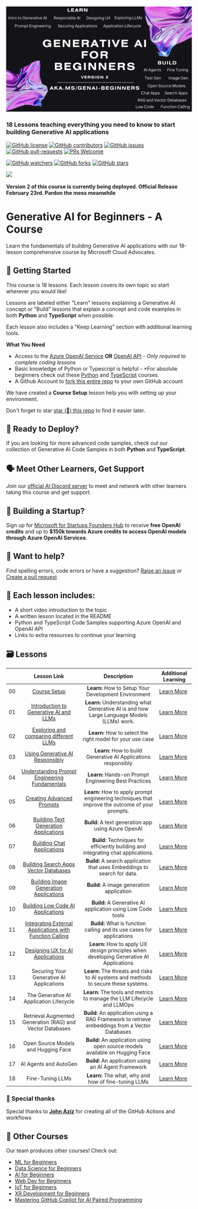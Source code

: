 ![Generative AI For Beginners](./images/repo-thubmnail2.png?WT.mc_id=academic-105485-koreyst)

### 18 Lessons teaching everything you need to know to start building Generative AI applications 

[![GitHub license](https://img.shields.io/github/license/microsoft/Generative-AI-For-Beginners.svg)](https://github.com/microsoft/Generative-AI-For-Beginners/blob/master/LICENSE?WT.mc_id=academic-105485-koreyst)
[![GitHub contributors](https://img.shields.io/github/contributors/microsoft/Generative-AI-For-Beginners.svg)](https://GitHub.com/microsoft/Generative-AI-For-Beginners/graphs/contributors/?WT.mc_id=academic-105485-koreyst)
[![GitHub issues](https://img.shields.io/github/issues/microsoft/Generative-AI-For-Beginners.svg)](https://GitHub.com/microsoft/Generative-AI-For-Beginners/issues/?WT.mc_id=academic-105485-koreyst)
[![GitHub pull-requests](https://img.shields.io/github/issues-pr/microsoft/Generative-AI-For-Beginners.svg)](https://GitHub.com/microsoft/Generative-AI-For-Beginners/pulls/?WT.mc_id=academic-105485-koreyst)
[![PRs Welcome](https://img.shields.io/badge/PRs-welcome-brightgreen.svg?style=flat-square)](http://makeapullrequest.com?WT.mc_id=academic-105485-koreyst)

[![GitHub watchers](https://img.shields.io/github/watchers/microsoft/Generative-AI-For-Beginners.svg?style=social&label=Watch)](https://GitHub.com/microsoft/Generative-AI-For-Beginners/watchers/?WT.mc_id=academic-105485-koreyst)
[![GitHub forks](https://img.shields.io/github/forks/microsoft/Generative-AI-For-Beginners.svg?style=social&label=Fork)](https://GitHub.com/microsoft/Generative-AI-For-Beginners/network/?WT.mc_id=academic-105485-koreyst)
[![GitHub stars](https://img.shields.io/github/stars/microsoft/Generative-AI-For-Beginners.svg?style=social&label=Star)](https://GitHub.com/microsoft/Generative-AI-For-Beginners/stargazers/?WT.mc_id=academic-105485-koreyst)

[![](https://dcbadge.vercel.app/api/server/ByRwuEEgH4)](https://aka.ms/genai-discord?WT.mc_id=academic-105485-koreyst)

**Version 2 of this course is currently being deployed. Official Release February 23rd. Pardon the mess meanwhile**
# Generative AI for Beginners - A Course 

Learn the fundamentals of building Generative AI applications with our 18-lesson comprehensive course by Microsoft Cloud Advocates. 
## 🌱 Getting Started

This course is 18 lessons. Each lesson covers its own topic so start wherever you would like! 

Lessons are labeled either "Learn" lessons explaining a Generative AI concept or "Build" lessons that explain a concept and code examples in both **Python** and **TypeScript** when possible. 

Each lesson also includes a "Keep Learning" section with additional learning tools. 

**What You Need** 
- Access to the [Azure OpenAI Service](https://azure.microsoft.com/en-us/products/ai-services/openai-service?WT.mc_id=academic-105485-koreyst) **OR** [OpenAI API](https://platform.openai.com/docs/quickstart?context=python?WT.mc_id=academic-105485-koreyst) - *Only required to complete coding lessons*
- Basic knowledge of Python or Typescript is helpful - *For absolute beginners check out these [Python](https://learn.microsoft.com/en-us/training/paths/python-language/?WT.mc_id=academic-105485-koreyst) and [TypeScript](https://learn.microsoft.com/en-us/training/paths/build-javascript-applications-typescript/?WT.mc_id=academic-105485-koreyst) courses.
- A Github Account to [fork this entire repo](https://github.com/microsoft/generative-ai-for-beginners/fork?WT.mc_id=academic-105485-koreyst) to your own GitHub account

We have created a **Course Setup** lesson help you with setting up your environment. 

Don't forget to star  [star (🌟) this repo](https://docs.github.com/en/get-started/exploring-projects-on-github/saving-repositories-with-stars?WT.mc_id=academic-105485-koreyst) to find it easier later.

## 🧠 Ready to Deploy?  
If you are looking for more advanced code samples, check out our collection of Generative AI Code Samples in both **Python** and **TypeScript**. 

## 🗣️ Meet Other Learners, Get Support 

 Join our [official AI Discord server](https://aka.ms/genai-discord?WT.mc_id=academic-105485-koreyst) to meet and network with other learners taking this course and get support. 

##  🚀  Building a Startup? 

Sign up for [Microsoft for Startups Founders Hub](https://aka.ms/genai-foundershub?WT.mc_id=academic-105485-koreyst) to receive **free OpenAI credits** and up to **$150k towards Azure credits to access OpenAI models through Azure OpenAI Services**. 

##  🙏 Want to help?

Find spelling errors, code errors or have a suggestion?  [Raise an issue](https://github.com/microsoft/generative-ai-for-beginners/issues?WT.mc_id=academic-105485-koreyst) or [Create a pull request](https://github.com/microsoft/generative-ai-for-beginners/pulls?WT.mc_id=academic-105485-koreyst)
## 📂 Each lesson includes:

- A short video introduction to the topic
- A written lesson located in the README 
- Python and TypeScript Code Samples supporting Azure OpenAI and OpenAI API 
- Links to extra resources to continue your learning

## 🗃️ Lessons
|  | Lesson Link | Description | Additional Learning  |
| :--: | :--: | :--: | ---- |
| 00 | [Course Setup](./00-course-setup/README.md?WT.mc_id=academic-105485-koreyst) | **Learn:** How to Setup Your Development Environment  | [Learn More](https://aka.ms/genai-collection?WT.mc_id=academic-105485-koreyst) |
| 01 | [Introduction to Generative AI and LLMs](./01-introduction-to-genai/README.md?WT.mc_id=academic-105485-koreyst) | **Learn:** Understanding what Generative AI is and how Large Language Models (LLMs) work. | [Learn More](https://aka.ms/genai-collection?WT.mc_id=academic-105485-koreyst) |
| 02 | [Exploring and comparing different LLMs](./02-exploring-and-comparing-different-llms/README.md?WT.mc_id=academic-105485-koreyst) | **Learn:** How to select the right model for your use case | [Learn More](https://aka.ms/genai-collection?WT.mc_id=academic-105485-koreyst) |
| 03 | [Using Generative AI Responsibly](./03-using-generative-ai-responsibly/README.md?WT.mc_id=academic-105485-koreyst) | **Learn:** How to build Generative AI Applications responsibly  | [Learn More](https://aka.ms/genai-collection?WT.mc_id=academic-105485-koreyst) |
| 04 | [Understanding Prompt Engineering Fundamentals](./04-prompt-engineering-fundamentals/README.md?WT.mc_id=academic-105485-koreyst) | **Learn:** Hands-on Prompt Engineering Best Practices | [Learn More](https://aka.ms/genai-collection?WT.mc_id=academic-105485-koreyst) |
| 05 | [Creating Advanced Prompts](./05-advanced-prompts/README.md?WT.mc_id=academic-105485-koreyst) | **Learn:** How to apply prompt engineering techniques that improve the outcome of your prompts. | [Learn More](https://aka.ms/genai-collection?WT.mc_id=academic-105485-koreyst) |
| 06 | [Building Text Generation Applications](./06-text-generation-apps/README.md?WT.mc_id=academic-105485-koreyst) | **Build:** A text generation app using Azure OpenAI | [Learn More](https://aka.ms/genai-collection?WT.mc_id=academic-105485-koreyst) |
| 07 | [Building Chat Applications](./07-building-chat-applications/README.md?WT.mc_id=academic-105485-koreyst) | **Build:** Techniques for efficiently building and integrating chat applications. | [Learn More](https://aka.ms/genai-collection?WT.mc_id=academic-105485-koreyst) |
| 08 | [Building Search Apps Vector Databases](./08-building-search-applications/README.md?WT.mc_id=academic-105485-koreyst) | **Build:** A search application that uses Embeddings to search for data. | [Learn More](https://aka.ms/genai-collection?WT.mc_id=academic-105485-koreyst) |
| 09 | [Building Image Generation Applications](./09-building-image-applications/README.md?WT.mc_id=academic-105485-koreyst) | **Build:** A image generation application | [Learn More](https://aka.ms/genai-collection?WT.mc_id=academic-105485-koreyst) |
| 10 | [Building Low Code AI Applications](./10-building-low-code-ai-applications/README.md?WT.mc_id=academic-105485-koreyst) | **Build:** A Generative AI application using Low Code tools | [Learn More](https://aka.ms/genai-collection?WT.mc_id=academic-105485-koreyst) |
| 11 | [Integrating External Applications with Function Calling](./11-integrating-with-function-calling/README.md?WT.mc_id=academic-105485-koreyst) | **Build:** What is function calling and its use cases for applications | [Learn More](https://aka.ms/genai-collection?WT.mc_id=academic-105485-koreyst) |
| 12 | [Designing UX for AI Applications](./12-designing-ux-for-ai-applications/README.md?WT.mc_id=academic-105485-koreyst) | **Learn:** How to apply UX design principles when developing Generative AI Applications | [Learn More](https://aka.ms/genai-collection?WT.mc_id=academic-105485-koreyst) |
| 13 | Securing Your Generative AI Applications  | **Learn:** The threats and risks to AI systems and methods to secure these systems.  | [Learn More](https://aka.ms/genai-collection?WT.mc_id=academic-105485-koreyst) |
| 14 | The Generative AI Application Lifecycle  | **Learn:** The tools and metrics to manage the LLM Lifecycle and LLMOps  | [Learn More](https://aka.ms/genai-collection?WT.mc_id=academic-105485-koreyst) |
| 15 | Retrieval Augmented Generation (RAG) and Vector Databases | **Build:** An application using a RAG Framework to retrieve embeddings from a Vector Databases  | [Learn More](https://aka.ms/genai-collection?WT.mc_id=academic-105485-koreyst) |
| 16 | Open Source Models and Hugging Face | **Build:** An application using open source models available on Hugging Face  | [Learn More](https://aka.ms/genai-collection?WT.mc_id=academic-105485-koreyst) |
| 17 | AI Agents and AutoGen  | **Build:** An application using an AI Agent Framework  | [Learn More](https://aka.ms/genai-collection?WT.mc_id=academic-105485-koreyst) |
| 18 | Fine-Tuning LLMs  | **Learn:** The what, why and how of fine-tuning LLMs  | [Learn More](https://aka.ms/genai-collection?WT.mc_id=academic-105485-koreyst) |

### 🌟 Special thanks 
Special thanks to [**John Aziz**](https://www.linkedin.com/in/john0isaac/) for creating all of the GitHub Actions and workflows 

## 🎒  Other Courses 

Our team produces other courses! Check out:

- [ML for Beginners](https://aka.ms/ml-beginners?WT.mc_id=academic-105485-koreyst)
- [Data Science for Beginners](https://aka.ms/datascience-beginners?WT.mc_id=academic-105485-koreyst)
- [AI for Beginners](https://aka.ms/ai-beginners?WT.mc_id=academic-105485-koreyst)
- [Web Dev for Beginners](https://aka.ms/webdev-beginners?WT.mc_id=academic-105485-koreyst)
- [IoT for Beginners](https://aka.ms/iot-beginners?WT.mc_id=academic-105485-koreyst)
- [XR Development for Beginners](https://github.com/microsoft/xr-development-for-beginners?WT.mc_id=academic-105485-koreyst)
- [Mastering GitHub Copilot for AI Paired Programming](https://aka.ms/GitHubCopilotAI?WT.mc_id=academic-105485-koreyst)
